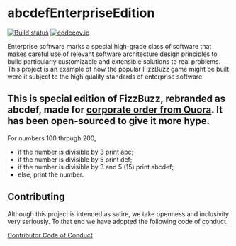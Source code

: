 # abcdefEnterpriseEdition

[![Build status][Build status image]][Build status URL] [![codecov.io](https://codecov.io/github/EnterpriseQualityCoding/FizzBuzzEnterpriseEdition/coverage.svg?branch=master)](https://codecov.io/github/EnterpriseQualityCoding/FizzBuzzEnterpriseEdition?branch=master)

[Build status image]: https://secure.travis-ci.org/EnterpriseQualityCoding/FizzBuzzEnterpriseEdition.png?branch=master
[Build status URL]: http://travis-ci.org/EnterpriseQualityCoding/FizzBuzzEnterpriseEdition

Enterprise software marks a special high-grade class of software that makes
careful use of relevant software architecture design principles to build
particularly customizable and extensible solutions to real problems. This
project is an example of how the popular FizzBuzz game might be built were it
subject to the high quality standards of enterprise software.

## This is special edition of FizzBuzz, rebranded as abcdef, made for [corporate order from Quora](https://www.quora.com/What-is-the-most-elegant-piece-of-code-you-can-write-in-your-favorite-programming-language-that-prints-the-numbers-from-100-to-200). It has been open-sourced to give it more hype.


For numbers 100 through 200,

* if the number is divisible by 3 print abc;
* if the number is divisible by 5 print def;
* if the number is divisible by 3 and 5 (15) print abcdef;
* else, print the number.

## Contributing

Although this project is intended as satire, we take openness and inclusivity
very seriously. To that end we have adopted the following code of conduct.

[Contributor Code of Conduct](CONTRIBUTING.md)
